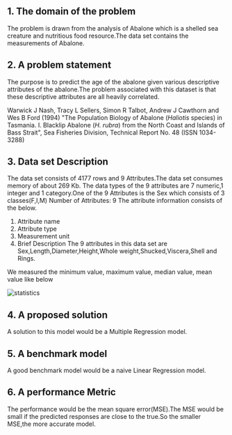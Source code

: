 
## 1. The domain of the problem
The problem is drawn from the analysis of Abalone which is a shelled sea creature and nutritious food resource.The data set contains the measurements of Abalone. 
## 2. A problem statement 
The purpose is to predict the age of the abalone given various descriptive attributes of the abalone.The problem associated with this dataset is that these descriptive attributes are all heavily correlated.

Warwick J Nash, Tracy L Sellers, Simon R Talbot, Andrew J Cawthorn and
	Wes B Ford (1994) "The Population Biology of Abalone (_Haliotis_
	species) in Tasmania. I. Blacklip Abalone (_H. rubra_) from the North
	Coast and Islands of Bass Strait", Sea Fisheries Division, Technical
	Report No. 48 (ISSN 1034-3288)
  
## 3. Data set Description
The data set consists of 4177 rows and 9 Attributes.The data set consumes memory of about 269 Kb.
The data types of the 9 attributes are 7 numeric,1 integer and 1 category.One of the 9 Attributes is the Sex which consists of 3 classes(F,I,M)
Number of Attributes: 9
The attribute information consists of the below.
1. Attribute name
2. Attribute type
3. Measurement unit
4. Brief Description
The 9 attributes in this data set are Sex,Length,Diameter,Height,Whole weight,Shucked,Viscera,Shell and Rings.

We measured the minimum value, maximum value, median value, mean value like below

![statistics](https://user-images.githubusercontent.com/35319815/35492202-4aaf3992-0460-11e8-91ef-6a6a53844694.JPG)


## 4. A proposed solution
A solution to this model would be a Multiple Regression model.
## 5. A benchmark model
A good benchmark model would be a naive Linear Regression model.
## 6. A performance Metric
The performance would be the mean square error(MSE).The MSE would be small if the predicted responses are close to the true.So the smaller MSE,the more accurate model.

